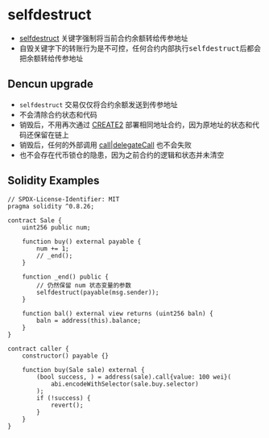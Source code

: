 # selfdestruct
- [selfdestruct](https://rya-sge.github.io/access-denied/2024/03/13/EIP-6780-selfdestruct/) 关键字强制将当前合约余额转给传参地址
- 自毁关键字下的转账行为是不可控，任何合约内部执行<kbd>selfdestruct</kbd>后都会把余额转给传参地址
## Dencun upgrade
- `selfdestruct` 交易仅仅将合约余额发送到传参地址
- 不会清除合约状态和代码
- 销毁后，不用再次通过 [CREATE2](./contracts-create.md) 部署相同地址合约，因为原地址的状态和代码还保留在链上
- 销毁后，任何的外部调用 [call|delegateCall](../Milestone3/contracts-call.md) 也不会失败
- 也不会存在代币锁仓的隐患，因为之前合约的逻辑和状态并未清空
## Solidity Examples
```solidity
// SPDX-License-Identifier: MIT
pragma solidity ^0.8.26;

contract Sale {
    uint256 public num;

    function buy() external payable {
        num += 1;
        // _end();
    }

    function _end() public {
        // 仍然保留 num 状态变量的参数
        selfdestruct(payable(msg.sender));
    }

    function bal() external view returns (uint256 baln) {
        baln = address(this).balance;
    }
}

contract caller {
    constructor() payable {}

    function buy(Sale sale) external {
        (bool success, ) = address(sale).call{value: 100 wei}(
            abi.encodeWithSelector(sale.buy.selector)
        );
        if (!success) {
            revert();
        }
    }
}
```

[//]: # (## Dencun upgrade升级前的安全隐患)

[//]: # (![]&#40;./images/selfdestruct-security-issues.png&#41;)

[//]: # (1. selfdestruct 交易把合约代码和状态全部从状态树中清掉了)

[//]: # (### Impossibility to work)

[//]: # (- 后续在部署同样address的合约也只是一个全新的合约了，内部的状态变量从新开始)

[//]: # (- 销毁后，call 调用会失败，因为对方合约代码为空)

[//]: # (- 销毁后的delegateCall交互仍然可以进行，只是不会进行实质操作)

[//]: # (- Permanently loss of funds by sending ethers，内部没有逻辑处理，token会被锁仓在合约，直到同地址合约重新部署)

[//]: # (- )

[//]: # ()
[//]: # (1. 注意自毁函数的调用权限设计)

[//]: # (2. 自毁关键字会把余额无条件转给内部地址，因此需要注意潜在的余额攻击)

[//]: # (```solidity)

[//]: # (    function killself&#40;address payable _addr&#41;public {)

[//]: # (        selfdestruct&#40;_addr&#41;;)

[//]: # (    })

[//]: # (```)
